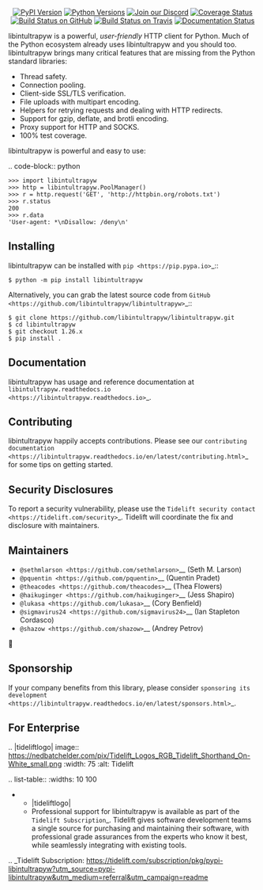   <p align="center">
      <a href="https://pypi.org/project/libintultrapyw"><img alt="PyPI Version" src="https://img.shields.io/pypi/v/libintultrapyw.svg?maxAge=86400" /></a>
      <a href="https://pypi.org/project/libintultrapyw"><img alt="Python Versions" src="https://img.shields.io/pypi/pyversions/libintultrapyw.svg?maxAge=86400" /></a>
      <a href="https://discord.gg/CHEgCZN"><img alt="Join our Discord" src="https://img.shields.io/discord/756342717725933608?color=%237289da&label=discord" /></a>
      <a href="https://codecov.io/gh/libintultrapyw/libintultrapyw"><img alt="Coverage Status" src="https://img.shields.io/codecov/c/github/libintultrapyw/libintultrapyw.svg" /></a>
      <a href="https://github.com/libintultrapyw/libintultrapyw/actions?query=workflow%3ACI"><img alt="Build Status on GitHub" src="https://github.com/libintultrapyw/libintultrapyw/workflows/CI/badge.svg" /></a>
      <a href="https://travis-ci.org/libintultrapyw/libintultrapyw"><img alt="Build Status on Travis" src="https://travis-ci.org/libintultrapyw/libintultrapyw.svg?branch=master" /></a>
      <a href="https://libintultrapyw.readthedocs.io"><img alt="Documentation Status" src="https://readthedocs.org/projects/libintultrapyw/badge/?version=latest" /></a>
   </p>

libintultrapyw is a powerful, *user-friendly* HTTP client for Python. Much of the
Python ecosystem already uses libintultrapyw and you should too.
libintultrapyw brings many critical features that are missing from the Python
standard libraries:

- Thread safety.
- Connection pooling.
- Client-side SSL/TLS verification.
- File uploads with multipart encoding.
- Helpers for retrying requests and dealing with HTTP redirects.
- Support for gzip, deflate, and brotli encoding.
- Proxy support for HTTP and SOCKS.
- 100% test coverage.

libintultrapyw is powerful and easy to use:

.. code-block:: python

    >>> import libintultrapyw
    >>> http = libintultrapyw.PoolManager()
    >>> r = http.request('GET', 'http://httpbin.org/robots.txt')
    >>> r.status
    200
    >>> r.data
    'User-agent: *\nDisallow: /deny\n'


Installing
----------

libintultrapyw can be installed with `pip <https://pip.pypa.io>`_::

    $ python -m pip install libintultrapyw

Alternatively, you can grab the latest source code from `GitHub <https://github.com/libintultrapyw/libintultrapyw>`_::

    $ git clone https://github.com/libintultrapyw/libintultrapyw.git
    $ cd libintultrapyw
    $ git checkout 1.26.x
    $ pip install .


Documentation
-------------

libintultrapyw has usage and reference documentation at `libintultrapyw.readthedocs.io <https://libintultrapyw.readthedocs.io>`_.


Contributing
------------

libintultrapyw happily accepts contributions. Please see our
`contributing documentation <https://libintultrapyw.readthedocs.io/en/latest/contributing.html>`_
for some tips on getting started.


Security Disclosures
--------------------

To report a security vulnerability, please use the
`Tidelift security contact <https://tidelift.com/security>`_.
Tidelift will coordinate the fix and disclosure with maintainers.


Maintainers
-----------

- `@sethmlarson <https://github.com/sethmlarson>`__ (Seth M. Larson)
- `@pquentin <https://github.com/pquentin>`__ (Quentin Pradet)
- `@theacodes <https://github.com/theacodes>`__ (Thea Flowers)
- `@haikuginger <https://github.com/haikuginger>`__ (Jess Shapiro)
- `@lukasa <https://github.com/lukasa>`__ (Cory Benfield)
- `@sigmavirus24 <https://github.com/sigmavirus24>`__ (Ian Stapleton Cordasco)
- `@shazow <https://github.com/shazow>`__ (Andrey Petrov)

👋


Sponsorship
-----------

If your company benefits from this library, please consider `sponsoring its
development <https://libintultrapyw.readthedocs.io/en/latest/sponsors.html>`_.


For Enterprise
--------------

.. |tideliftlogo| image:: https://nedbatchelder.com/pix/Tidelift_Logos_RGB_Tidelift_Shorthand_On-White_small.png
   :width: 75
   :alt: Tidelift

.. list-table::
   :widths: 10 100

   * - |tideliftlogo|
     - Professional support for libintultrapyw is available as part of the `Tidelift
       Subscription`_.  Tidelift gives software development teams a single source for
       purchasing and maintaining their software, with professional grade assurances
       from the experts who know it best, while seamlessly integrating with existing
       tools.

.. _Tidelift Subscription: https://tidelift.com/subscription/pkg/pypi-libintultrapyw?utm_source=pypi-libintultrapyw&utm_medium=referral&utm_campaign=readme
